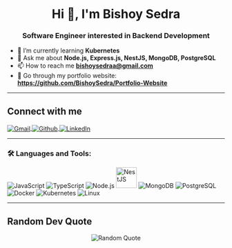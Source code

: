 <h1 align="center">Hi 👋, I'm Bishoy Sedra</h1>
<h3 align="center">Software Engineer interested in Backend Development</h3>

- 🌱 I’m currently learning **Kubernetes**
- 💬 Ask me about **Node.js, Express.js, NestJS, MongoDB, PostgreSQL**
- 📫 How to reach me **bishoysedraa@gmail.com**
- 📄 Go through my portfolio website: **https://github.com/BishoySedra/Portfolio-Website**

---

## Connect with me

<div align="left">
  
<a href="mailto:bishoysedraa@gmail.com" target="_blank">
<img align="center" src="https://img.icons8.com/fluency/48/gmail.png" alt="Gmail" />
</a>

<a href="https://github.com/BishoySedra" target="_blank">
<img align="center" src="https://img.icons8.com/fluency/48/github.png" alt="Github" />
</a>

<a href="https://linkedin.com/in/bishoy-sedra" target="_blank">
<img align="center" src="https://img.icons8.com/fluency/48/linkedin.png" alt="LinkedIn" />
</a>

</div>

---

### 🛠️ **Languages and Tools:**
<p align="left">
  <img src="https://img.icons8.com/color/48/javascript.png" alt="JavaScript" />
  <img src="https://img.icons8.com/fluency/48/typescript.png" alt="TypeScript" />
  <img src="https://img.icons8.com/color/48/nodejs.png" alt="Node.js" />
  <img src="https://www.svgrepo.com/show/373872/nestjs.svg" alt="NestJS" width="48" height="48"/>
  <img src="https://img.icons8.com/color/48/mongodb.png" alt="MongoDB" />
  <img src="https://img.icons8.com/color/48/postgreesql.png" alt="PostgreSQL" />
  <img src="https://img.icons8.com/color/48/docker.png" alt="Docker" />
  <img src="https://img.icons8.com/color/48/kubernetes.png" alt="Kubernetes" />
  <img src="https://img.icons8.com/color/48/linux.png" alt="Linux" />
</p>

---

## Random Dev Quote

<div align="center">
  
![Random Quote](https://quotes-github-readme.vercel.app/api?type=horizontal&theme=radical) 
  
</div>
